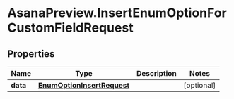 # AsanaPreview.InsertEnumOptionForCustomFieldRequest

## Properties

Name | Type | Description | Notes
------------ | ------------- | ------------- | -------------
**data** | [**EnumOptionInsertRequest**](EnumOptionInsertRequest.md) |  | [optional] 


